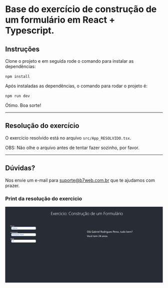 # Base do exercício de construção de um formulário em React + Typescript.

## Instruções

Clone o projeto e em seguida rode o comando para instalar as dependências:

`npm install`

Após instaladas as dependências, o comando para rodar o projeto é:

`npm run dev`

Ótimo. Boa sorte!

---

## Resolução do exercício

O exercício resolvido está no arquivo `src/App_RESOLVIDO.tsx`.

OBS: Não olhe o arquivo antes de tentar fazer sozinho, por favor.

---

## Dúvidas?
Nos envie um e-mail para suporte@b7web.com.br que te ajudamos com prazer.

### Print da resolução do exercicio 

<img src="./assets/HomeApp.png"/>